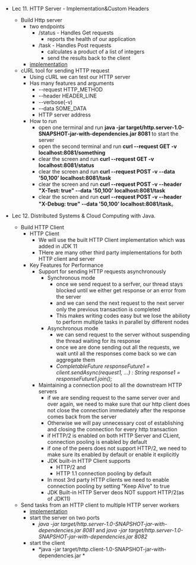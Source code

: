 * Lec 11. HTTP Server - Implementation&Custom Headers
  * Build Http server
    * two endpoints 
      * /status - Handles Get requests
        * reports the health of our application
      * /task - Handles Post requests  
        * calculates a product of a list of integers
        * send the results back to the client 
    * [implementation](https://github.com/xwang143/httpserver/blob/main/src/main/java/WebServer.java)
  * cURL tool for sending HTTP request
    * Using cURL we can test our HTTP server
    * Has many features and arguments
      * --request HTTP_METHOD
      * --header HEADER_LINE
      * --verbose(-v)
      * --data SOME_DATA
      * HTTP server address
    * How to run
      * open one terminal and run **java -jar target/http.server-1.0-SNAPSHOT-jar-with-dependencies.jar 8081** to start the server
      * open the second terminal and run **curl --request GET -v localhost:8081/something**
      * clear the screen and run **curl --request GET -v localhost:8081/status**
      * clear the screen and run **curl --request POST -v --data '50,100' localhost:8081/task**
      * clear the screen and run **curl --request POST -v --header "X-Test: true"  --data '50,100' localhost:8081/task**
      * clear the screen and run **curl --request POST -v --header "X-Debug: true"  --data '50,100' localhost:8081/task**。 


* Lec 12. Distributed Systems & Cloud Computing with Java.    
  * Build HTTP Client
    * HTTP Client 
      * We will use the built HTTP Client implementation which was added in JDK 11
      * THere are many other third party implementations for both HTTP client and server
    * Key Features for Performance
      * Support for sending HTTP requests asynchronously
        * Synchronous mode
          * once we send request to a serfver, our thread stays blocked until we either get response or an error from the server
          * and we can send the next request to the next server only the previous transaction is completed
          * This makes writing codes easy but we lose the abilioty to perform multiple tasks in parallel by different nodes
        * Asynchronous mode
          * we can send request to the server without suspending the thread waiting for its response
          * once we are done sending out all the requests, we wait until all the responses come back so we can aggregate them
          * *CompletableFuture <String> responseFuture1 = client.sendAsync(request1, ...) : String response1 = responseFuture1.join();*
      * Maintaining a connection pool to all the downstream HTTP servers     
          * if we are sending request to the same server over and over again, we need to make sure that our http client does not close the connection immediately after the response comes back from the server     
          * Otherwise we will pay unnecessary cost of establishing and closing the connection for every http transaction
          * if HTTP/2 is enabled on both HTTP Server and CLient, connection pooling is enabled by default
          * if one of the peers does not support HTTP/2, we need to make sure its enabled by default or enable it explicitly
          * JDK built-in HTTP Client supports
            * HTTP/2 and 
            * HTTP 1.1 connection pooling by default
          * In most 3rd party HTTP clients we need to enable connection pooling by setting "Keep Alive" to true
          * JDK Built-in HTTP Server deos NOT support HTTP/2(as of JDK11)
   * Send tasks from an HTTP client to multiple HTTP server workers
     * [implementation](https://github.com/xwang143/httpclient)
     * start the server on two ports 
       * *java -jar target/http.server-1.0-SNAPSHOT-jar-with-dependencies.jar 8081* and *java -jar target/http.server-1.0-SNAPSHOT-jar-with-dependencies.jar 8082*
     * start the client
       * *java -jar target/http.client-1.0-SNAPSHOT-jar-with-dependencies.jar *
 
 
          

 


 
